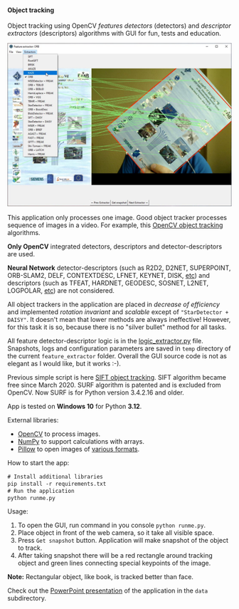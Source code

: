 #### Object tracking

Object tracking using OpenCV
*features detectors* (detectors) and *descriptor extractors* (descriptors)
algorithms with GUI for fun, tests and education. 

![Snapshot from the application:](./data/snapshot.jpg)

This application only processes one image.
Good object tracker processes sequence of images in a video.
For example, this
[OpenCV object tracking](https://pyimagesearch.com/2018/07/30/opencv-object-tracking/) algorithms.

**Only OpenCV** integrated detectors, descriptors and
detector-descriptors are used.

**Neural Network** detector-descriptors (such as
R2D2, D2NET, SUPERPOINT, ORB-SLAM2, DELF, CONTEXTDESC, LFNET, KEYNET, DISK,
[etc](https://github.com/luigifreda/pyslam/blob/master/pyslam/local_features/feature_types.py))
and descriptors (such as TFEAT, HARDNET, GEODESC, SOSNET, L2NET, LOGPOLAR,
[etc](https://github.com/luigifreda/pyslam/blob/master/pyslam/local_features/feature_types.py))
are not considered.

All object trackers in the application are placed in *decrease of efficiency* and
implemented *rotation invariant* and *scalable* except of `"StarDetector + DAISY"`.
It doesn't mean that lower methods are always ineffective!
However, for this task it is so,
because there is no "silver bullet" method for all tasks.

All feature detector-descriptor logic is in the
[logic_extractor.py](./extractor/logic_extractor.py) file.
Snapshots, logs and configuration parameters are saved in `temp` directory
of the current `feature_extractor` folder.
Overall the GUI source code is not as elegant as I would like, but it works :-).

Previous simple script is here
[SIFT object tracking](../simple_scripts/sift_tracking.py).
SIFT algorithm became free since March 2020.
SURF algorithm is patented and is excluded from OpenCV.
Now SURF is for Python version 3.4.2.16 and older.

App is tested on **Windows 10** for Python **3.12**.

External libraries:
   * [OpenCV](https://docs.opencv.org/4.x/d6/d00/tutorial_py_root.html) to process images.
   * [NumPy](https://numpy.org/) to support calculations with arrays.
   * [Pillow](https://pillow.readthedocs.io/en/stable/) to open images of [various formats](https://pillow.readthedocs.io/en/stable/handbook/image-file-formats.html).

How to start the app:

```shell
# Install additional libraries
pip install -r requirements.txt
# Run the application
python runme.py
```

Usage:
  1. To open the GUI, run command in you console `python runme.py`.
  2. Place object in front of the web camera, so it take all visible space.
  3. Press `Get snapshot` button. Application will make snapshot of the object to track.
  4. After taking snapshot there will be a red rectangle around tracking object
and green lines connecting special keypoints of the image.

**Note:** Rectangular object, like book, is tracked better than face.

Check out the
[PowerPoint presentation](./data/presentation-opencv-descriptos.pptx)
of the application in the `data` subdirectory.

